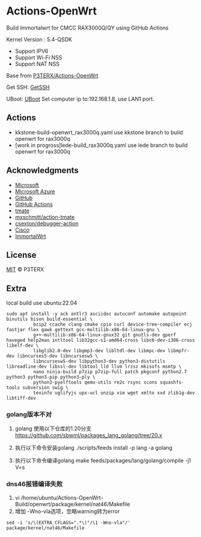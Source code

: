 # Actions-OpenWrt
Build Immortalwrt for CMCC RAX3000Q/QY using GitHub Actions

Kernel Version : 5.4-QSDK

- Support IPV6
- Support Wi-Fi NSS
- Support NAT NSS

Base from [P3TERX/Actions-OpenWrt](https://github.com/P3TERX/Actions-OpenWrt)

Get SSH: [GetSSH](https://hugo.utermux.dev/default/rax3000q-latest/)

UBoot: [UBoot](https://github.com/hzyitc/openwrt-redmi-ax3000/issues/73#issuecomment-2259591683) Set computer ip to:192.168.1.8, use LAN1 port.
## Actions
- kkstone-build-openwrt_rax3000q.yaml use kkstone branch to build openwrt for rax3000q
- [work in progross]lede-build_rax3000q.yaml  use lede branch to build openwrt for rax3000q


## Acknowledgments

- [Microsoft](https://www.microsoft.com)
- [Microsoft Azure](https://azure.microsoft.com)
- [GitHub](https://github.com)
- [GitHub Actions](https://github.com/features/actions)
- [tmate](https://github.com/tmate-io/tmate)
- [mxschmitt/action-tmate](https://github.com/mxschmitt/action-tmate)
- [csexton/debugger-action](https://github.com/csexton/debugger-action)
- [Cisco](https://www.cisco.com/)
- [ImmortalWrt](https://github.com/kkstone/immortalwrt-ipq50xx)

## License

[MIT](https://github.com/P3TERX/Actions-OpenWrt/blob/main/LICENSE) © P3TERX 

## Extra
local build use ubuntu:22.04

```
sudo apt install -y ack antlr3 asciidoc autoconf automake autopoint binutils bison build-essential \
          bzip2 ccache clang cmake cpio curl device-tree-compiler ecj fastjar flex gawk gettext gcc-multilib-x86-64-linux-gnu \
          g++-multilib-x86-64-linux-gnux32 git gnutls-dev gperf haveged help2man intltool lib32gcc-s1-amd64-cross libc6-dev-i386-cross libelf-dev \
          libglib2.0-dev libgmp3-dev libltdl-dev libmpc-dev libmpfr-dev libncurses5-dev libncursesw5 \
          libncursesw5-dev libpython3-dev python3-distutils libreadline-dev libssl-dev libtool lld llvm lrzsz mkisofs msmtp \
          nano ninja-build p7zip p7zip-full patch pkgconf python2.7 python3 python3-pip python3-ply \
          python3-pyelftools qemu-utils re2c rsync scons squashfs-tools subversion swig \
          texinfo uglifyjs upx-ucl unzip vim wget xmlto xxd zlib1g-dev libtiff-dev
```

### golang版本不对
1. golang 使用以下仓库的1.20分支
https://github.com/sbwml/packages_lang_golang/tree/20.x

2. 执行以下命令安装golang
./scripts/feeds install -p lang -a golang

3. 执行以下命令编译golang
make feeds/packages/lang/golang/compile -j1 V=s    

### dns46报错编译失败
1. vi /home/ubuntu/Actions-OpenWrt-Build/openwrt/package/kernel/nat46/Makefile
2. 增加 -Wno-vla选项，忽略warning转为error
```
sed -i 's/\(EXTRA_CFLAGS=".*\)"/\1 -Wno-vla"/' package/kernel/nat46/Makefile
```

